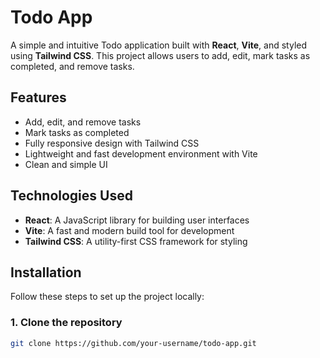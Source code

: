 # Todo App

A simple and intuitive Todo application built with **React**, **Vite**, and styled using **Tailwind CSS**. This project allows users to add, edit, mark tasks as completed, and remove tasks.

## Features

- Add, edit, and remove tasks
- Mark tasks as completed
- Fully responsive design with Tailwind CSS
- Lightweight and fast development environment with Vite
- Clean and simple UI

## Technologies Used

- **React**: A JavaScript library for building user interfaces
- **Vite**: A fast and modern build tool for development
- **Tailwind CSS**: A utility-first CSS framework for styling

## Installation

Follow these steps to set up the project locally:

### 1. Clone the repository

```bash
git clone https://github.com/your-username/todo-app.git
